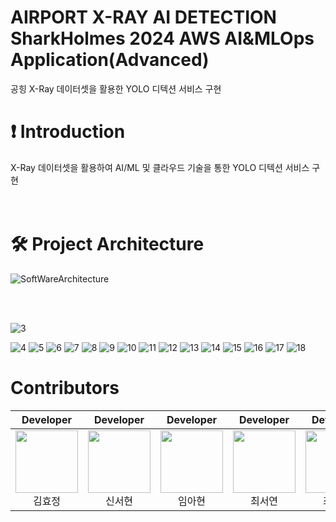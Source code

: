 # AIRPORT X-RAY AI DETECTION SharkHolmes 2024 AWS AI&MLOps Application(Advanced)
공힝 X-Ray 데이터셋을 활용한 YOLO 디텍션 서비스 구현

# ❗️ Introduction
X-Ray 데이터셋을 활용하여 AI/ML 및 클라우드 기술을 통한 YOLO 디텍션 서비스 구현
<br>
<br>
<br>

# 🛠 Project Architecture
![SoftWareArchitecture](https://github.com/X-beagle/X-beagle-Mlops-Project/assets/80513699/de170b0e-c1d5-40a0-8c9d-76b1704489cc)

<br>
<br>



![3](https://github.com/user-attachments/assets/09e0a2dc-095d-40a3-8491-ef51f23c76ea)



![4](https://github.com/user-attachments/assets/71f382f2-7e6c-4ffc-9cfa-1dcd3cf2340a)
![5](https://github.com/user-attachments/assets/8c066c03-3041-4a2f-a30b-730f4fe30286)
![6](https://github.com/user-attachments/assets/85ebf5e1-9572-4546-a6c5-26ad55d95e6a)
![7](https://github.com/user-attachments/assets/b3df1690-d795-41d2-9433-a4cfa31348af)
![8](https://github.com/user-attachments/assets/b8dafcd6-8818-4138-a90a-d94750ef2f6f)
![9](https://github.com/user-attachments/assets/8a4a632a-da43-49bf-9ba0-cba20fc99e71)
![10](https://github.com/user-attachments/assets/5638d745-b3a5-4dbe-b908-4700528e306e)
![11](https://github.com/user-attachments/assets/d2207d05-92fa-4d5c-8e53-42296636b0bd)
![12](https://github.com/user-attachments/assets/089def8b-cc1c-452e-a781-3d0bff9e36ef)
![13](https://github.com/user-attachments/assets/4d9c90c4-a51b-44e0-8793-fa32b0cdbca4)
![14](https://github.com/user-attachments/assets/e219a3fc-fecf-4113-a6ed-6aeb3c3b2bb8)
![15](https://github.com/user-attachments/assets/dc1b51cd-dc89-4bf3-996b-8dab03dece85)
![16](https://github.com/user-attachments/assets/b9493abe-7e3d-4e6d-9cdc-9ca45aae7827)
![17](https://github.com/user-attachments/assets/3a5423ae-563d-4e6f-8753-926b013a8db9)
![18](https://github.com/user-attachments/assets/55c5384d-4cb3-4917-b716-9a32cf19ef02)



# Contributors


| Developer | Developer | Developer | Developer | Developer |
|:----------:|:----------:|:----------:|:----------:|:----------:|
| [<img src="https://avatars.githubusercontent.com/u/164169820?v=4" alt="" style="width:100px;100px;">](https://github.com/hyojung167)<br/><div align="center">김효정</div> | [<img src="https://avatars.githubusercontent.com/u/82037889?v=4" alt="" style="width:100px;100px;">](https://github.com/sseoni)<br/><div align="center">신서현</div> | [<img src="https://avatars.githubusercontent.com/u/80513699?v=4" alt="" style="width:100px;100px;">](https://github.com/ahyeon-github) <br/><div align="center">임아현</div> | [<img src="https://avatars.githubusercontent.com/u/130418732?v=4" alt="" style="width:100px;100px;">](https://github.com/chesso-o) <br/><div align="center">최서연</div> | [<img src="https://avatars.githubusercontent.com/u/93801149?v=4" alt="" style="width:100px;100px;">](https://github.com/esc-beep) <br/><div align="center">최은소</div> |
